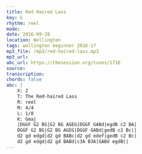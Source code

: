 ```yaml
---
title: Red Haired Lass
key: G
rhythm: reel
mode: 
date: 2016-09-28
location: Wellington
tags: wellington beginner 2016-17
mp3_file: /mp3/red-haired-lass.mp3
mp3_url: 
abc_url: https://thesession.org/tunes/1716
source: 
transcription:
chords: false
abc: |
    X: 2
    T: The Red-haired Lass
    R: reel
    M: 4/4
    L: 1/8
    K: Gmaj
    |DGGF G2 BG|G2 BG AGEG|DGGF GABd|egdB c2 BA|
    DGGF G2 BG|G2 BG AGEG|DGGF GABd|gedB c2 Bc||
    d2 gd edgd|d2 gd BABc|d2 gd edef|gedB c2 Bc|
    d2 gd edgd|d2 gd BABd|c3A B3A|GABd egdB||
---
```


